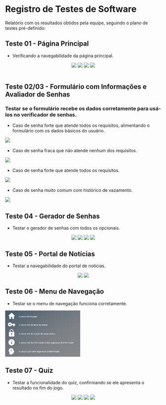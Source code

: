 # Registro de Testes de Software

<p>Relatório com os resultados obtidos pela equipe, seguindo o plano de testes pré-definido:</p>

## Teste 01 - Página Principal
* Verificando a navegabilidade da página principal.

<div align = center>
  <img src= "https://user-images.githubusercontent.com/108690900/203115968-261f6586-ad8d-4a58-a784-4561fa7d7f32.png" width=48%>
  <img src= "https://user-images.githubusercontent.com/108690900/203119888-0c764312-610a-4d59-9a6f-204a16be7677.png" width=48%>
  <img src= "https://user-images.githubusercontent.com/108690900/203119907-1e4b4754-f01d-4f93-9e5a-aed29a9ffbb9.png" width=48%>
  <img src= "https://user-images.githubusercontent.com/108690900/203119924-cbaa458a-d346-422c-9153-adbe10707fa9.png" width=48%>
</div> <br>

## Teste 02/03 - Formulário com Informações e Avaliador de Senhas
### Testar se o formulário recebe os dados corretamente para usá-los no verificador de senhas.

* Caso de senha forte que atende todos os requisitos, alimentando o formulário com os dados básicos do usuário.

<img src= "https://user-images.githubusercontent.com/108690900/203125639-4952402a-e2db-484e-b6e7-9b6f5331a6c7.png" width=80%> <br>

* Caso de senha fraca que não atende nenhum dos requisitos.

<img src= "https://user-images.githubusercontent.com/108690900/203124641-b40e76da-5de1-460c-8900-069678dd05d0.png" width=80%> <br>

* Caso de senha forte que atende todos os requisitos.

<img src= "https://user-images.githubusercontent.com/108690900/203125151-a7f3c8ce-5761-45a7-9b50-682a7caa5b07.png" width=80%> <br>

* Caso de senha muito comum com histórico de vazamento.

<img src= "https://user-images.githubusercontent.com/108690900/203125628-25e4309a-f347-42f8-b21f-7d4e9f01fc02.png" width=80%> <br>

## Teste 04 - Gerador de Senhas

* Testar o gerador de senhas com todos os opcionais.

<div align = center>
  <img src= "https://user-images.githubusercontent.com/108690900/203188918-5d5ddaf5-32ec-4242-8a51-eb47902c6b3d.png" width=48%>
  <img src= "https://user-images.githubusercontent.com/108690900/203188904-5484e169-7048-4d0c-bf3a-612b00876723.png" width=48%>
  <img src= "https://user-images.githubusercontent.com/108690900/203188938-7231d082-046c-436d-a15e-104839c0f4bb.png" width=48%>
  <img src= "https://user-images.githubusercontent.com/108690900/203188945-1d82cc44-dfde-40cd-a97f-b9d87de25bec.png" width=48%>
</div>

## Teste 05 - Portal de Notícias

* Testar a navegabilidade do portal de notícias.

<div align = center>
  <img src= "https://user-images.githubusercontent.com/108690900/203127935-d849694d-4f74-44c0-8258-3f6c01c7e4bc.png" width=48%>
  <img src= "https://user-images.githubusercontent.com/108690900/203127949-288070b1-197d-440c-9b96-38559930871d.png" width=48%>
</div>

## Teste 06 - Menu de Navegação

* Testar se o menu de navegação funciona corretamente.

<img src= "https://raw.githubusercontent.com/ICEI-PUC-Minas-PMV-ADS/pmv-ads-2022-2-e1-proj-web-t2-seguranca_informacao/main/docs/img/Legenda.PNG" width=48%>

## Teste 07 - Quiz

* Testar a funcionalidade do quiz, confirmando se ele apresenta o resultado no fim do jogo.

<div align = center>
  <img src= "https://user-images.githubusercontent.com/108690900/203137734-19e54d8e-8b13-46d3-8ca9-3f23796f9828.png" width=48%>
  <img src= "https://user-images.githubusercontent.com/108690900/203137738-082fb2db-335d-42ac-b45f-61bf0580a8cf.png" width=48%>
  <img src= "https://user-images.githubusercontent.com/108690900/203138035-15af090c-fea5-49cd-bb27-25845724f301.png" width=48%>
  <img src= "https://user-images.githubusercontent.com/108690900/203138044-2ae540e0-933e-476e-96b3-71b72df1dce4.png" width=48%>
</div>










